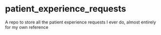 # patient_experience_requests
A repo to store all the patient experience requests I ever do, almost entirely for my own reference
